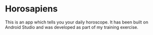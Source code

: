 # Horosapiens
This is an app which tells you your daily horoscope. It has been built on Android Studio and was developed as part of my training exercise.
